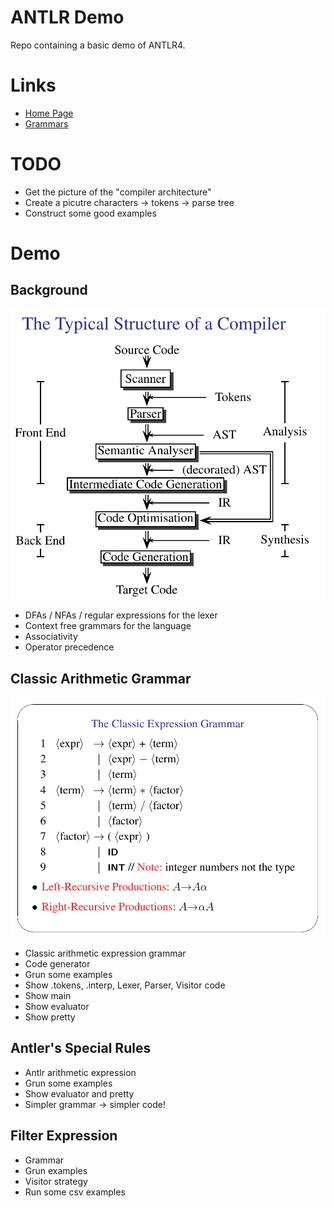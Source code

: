 # ANTLR Demo

Repo containing a basic demo of ANTLR4.

# Links

 * [Home Page](https://www.antlr.org/)
 * [Grammars](https://github.com/antlr/grammars-v4)

# TODO

 * Get the picture of the "compiler architecture"
 * Create a picutre characters -> tokens -> parse tree
 * Construct some good examples

# Demo

## Background

![compiler](img/compiler.png)

 * DFAs / NFAs / regular expressions for the lexer
 * Context free grammars for the language
 * Associativity
 * Operator precedence

## Classic Arithmetic Grammar

![arithmetic](img/arithmetic.png)

 * Classic arithmetic expression grammar
 * Code generator
 * Grun some examples
 * Show .tokens, .interp, Lexer, Parser, Visitor code
 * Show main
 * Show evaluator
 * Show pretty

## Antler's Special Rules

 * Antlr arithmetic expression
 * Grun some examples
 * Show evaluator and pretty
 * Simpler grammar -> simpler code!

## Filter Expression

 * Grammar
 * Grun examples
 * Visitor strategy
 * Run some csv examples
